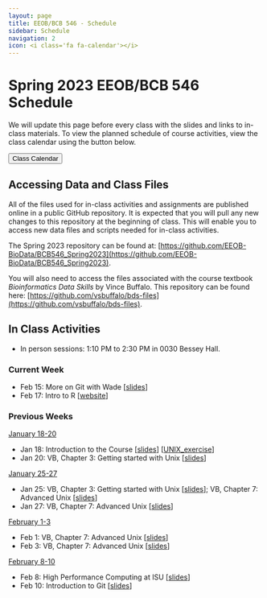 ```yaml
---
layout: page
title: EEOB/BCB 546 - Schedule
sidebar: Schedule
navigation: 2
icon: <i class='fa fa-calendar'></i>
---
```


# Spring 2023 EEOB/BCB 546 Schedule

We will update this page before every class with the slides and links to in-class materials. To view the planned schedule of course activities, view the class calendar using the button below.

<a href="https://docs.google.com/spreadsheets/d/1zHki2gVbZn-PYvyU11XJWvD3J6oTVrF0f7GAhSHS4Dw/edit?usp=sharing"><button type="button" class="btn btn-primary">Class Calendar</button></a>

## Accessing Data and Class Files

All of the files used for in-class activities and assignments are published online in a public GitHub repository. It is expected that you will pull any new changes to this repository at the beginning of class. This will enable you to access new data files and scripts needed for in-class activities.

The Spring 2023 repository can be found at: [https://github.com/EEOB-BioData/BCB546_Spring2023](https://github.com/EEOB-BioData/BCB546_Spring2023).

You will also need to access the files associated with the course textbook _Bioinformatics Data Skills_ by Vince Buffalo. This repository can be found here: [https://github.com/vsbuffalo/bds-files](https://github.com/vsbuffalo/bds-files).


## In Class Activities

* In person <i class="fas fa-users"></i> sessions: 1:10 PM to 2:30 PM in 0030 Bessey Hall.

### Current Week
<!-- I think it'd be good to have the current week on top, so when starting a new week, please move
the previous week to the end and label it with the appropriate number -->
* Feb 15: More on Git with Wade [[slides](slides/lecture_15Feb-WTD.html)]
* Feb 17: Intro to R [[website](https://eeob-biodata.github.io/EEOB546-R/)]

### Previous Weeks

<u>January 18-20</u>

* Jan 18: Introduction to the Course [[slides](slides/Week1_Lecture1.pdf)] [[UNIX_exercise](slides/Unix_Exercise_1.pdf)]
* Jan 20: VB, Chapter 3: Getting started with Unix [[slides](slides/lecture_21Jan-MBH.html)]

<u>January 25-27</u>

* Jan 25: VB, Chapter 3: Getting started with Unix [[slides](slides/lecture_21Jan-MBH.html)]; VB, Chapter 7: Advanced Unix [[slides](slides/lecture_4-Feb-MBH.html)]
* Jan 27: VB, Chapter 7: Advanced Unix [[slides](slides/lecture_4-Feb-MBH.html)]

<u>February 1-3</u>

* Feb 1: VB, Chapter 7: Advanced Unix [[slides](slides/lecture_4-Feb-MBH.html)]
* Feb 3: VB, Chapter 7: Advanced Unix [[slides](slides/lecture_4-Feb-MBH.html)]

<u>February 8-10</u>

* Feb 8: High Performance Computing at ISU [[slides](slides/lecture_8Feb2023-MBH.html)]
* Feb 10: Introduction to Git [[slides](slides/lecture_10Feb-WTD.html)]


